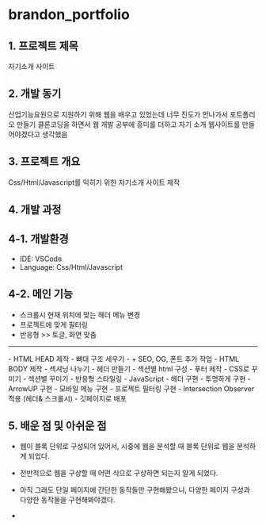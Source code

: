 # brandon_portfolio

## 1. 프로젝트 제목
자기소개 사이트

## 2. 개발 동기
산업기능요원으로 지원하기 위해 웹을 배우고 있었는데 너무 진도가 안나가서 포트폴리오 만들기 클론코딩을 하면서 
웹 개발 공부에 흥미를 더하고 자기 소개 웹사이트를 만들어야겠다고 생각했음

## 3. 프로젝트 개요
Css/Html/Javascript를 익히기 위한 자기소개 사이트 제작

## 4. 개발 과정
## 4-1. 개발환경
* IDE: VSCode
* Language: Css/Html/Javascript

## 4-2. 메인 기능
- 스크롤시 현재 위치에 맞는 헤더 메뉴 변경
- 프로젝트에 맞게 필터링
- 반응형 >> 토글, 화면 맞춤
<hr>
- HTML  HEAD 제작
    - 뼈대 구조 세우기
    - + SEO, OG, 폰트 추가 작업
- HTML BODY 제작
    - 섹셔닝 나누기
    - 헤더 만들기
    - 섹션별 html 구성
    - 푸터 제작
- CSS로 꾸미기
    - 섹션별 꾸미기
- 반응형 스타일링
- JavaScript
    - 헤더 구현
    - 투명하게 구현
    - ArrowUP 구현
    - 모바일 메뉴 구현
    - 프로젝트 필터링 구현
    - Intersection Observer 적용 (헤더& 스크롤시)
- 깃페이지로 배포

## 5. 배운 점 및 아쉬운 점
- 웹이 블록 단위로 구성되어 있어서, 시중에 웹을 분석할 때 블록 단위로 웹을 분석하게 되었다.
- 전반적으로 웹을 구상할 때 어떤 식으로 구상하면 되는지 알게 되었다.
- 아직 그래도 단일 페이지에 간단한 동작들만 구현해봤으니, 다양한 페이지 구성과 다양한 동작들을 구현해봐야겠다.

- 
